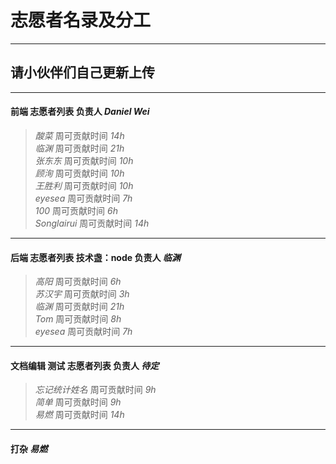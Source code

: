 # 志愿者名录及分工  
******  
##  请小伙伴们自己更新上传  
******  
#### **前端** 志愿者列表 负责人 *Daniel Wei*  
> *酸菜* 周可贡献时间 *14h*  
> *临渊* 周可贡献时间 *21h*  
> *张东东* 周可贡献时间 *10h*  
> *顾洵* 周可贡献时间 *10h*  
> *王胜利* 周可贡献时间 *10h*  
> *eyesea* 周可贡献时间 *7h*  
> *100* 周可贡献时间 *6h*  
> *Songlairui* 周可贡献时间 *14h*  
  
  
******  
#### **后端** 志愿者列表 技术盏：**node** 负责人 *临渊*  
> *高阳* 周可贡献时间 *6h*  
> *苏汉宇* 周可贡献时间 *3h*  
> *临渊* 周可贡献时间 *21h*  
> *Tom* 周可贡献时间 *8h*  
> *eyesea* 周可贡献时间 *7h*  
  
  
  
  
  
******  
#### **文档编辑 测试** 志愿者列表 负责人 *待定*  
> *忘记统计姓名* 周可贡献时间 *9h*  
> *简单* 周可贡献时间 *9h*  
> *易燃* 周可贡献时间 *14h*  
  
  
  
******  
#### **打杂** *易燃*  
